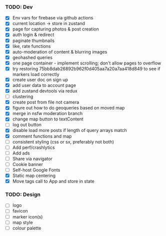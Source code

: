 ### TODO: Dev

- [x] Env vars for firebase via github actions
- [x] current location -> store in zustand
- [x] page for capturing photos & post creation
- [x] auth login & redirect
- [x] paginate thumbnails
- [x] like, rate functions
- [x] auto-moderation of content & blurring images
- [x] geohashed queries
- [x] one page container - implement scrolling; don't allow pages to overflow
- [x] try restoring 75bb8dab26892b962f0d405aa7a20a7aa418d849 to see if markers load correctly
- [x] create user doc on sign up
- [x] add user data to account page
- [x] add zustand devtools via redux
- [ ] clustering
- [x] create post from file not camera
- [x] figure out how to do geoqueries based on moved map
- [x] merge in nsfw moderation branch
- [x] change map button to textContent
- [ ] log out button
- [x] disable load more posts if length of query arrays match
- [x] comment functions and map
- [ ] consistent styling (css or sx, preferably not both)
- [ ] Add perf/crashlytics
- [ ] Add ads
- [ ] Share via navigator
- [ ] Cookie banner
- [ ] Self-host Google Fonts
- [x] Static map centering
- [x] Move tags call to App and store in state

### TODO: Design

- [ ] logo
- [ ] favicon
- [ ] marker icon(s)
- [ ] map style
- [ ] colour palette
